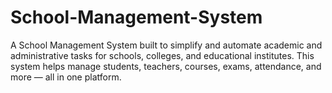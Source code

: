 # School-Management-System
A School Management System built to simplify and automate academic and administrative tasks for schools, colleges, and educational institutes. This system helps manage students, teachers, courses, exams, attendance, and more — all in one platform.
